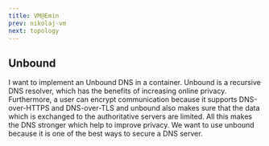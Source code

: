 ```yaml
---
title: VM@Emin
prev: nikolaj-vm
next: topology
---
```


## Unbound 
I want to implement an Unbound DNS in a container. Unbound is a recursive DNS resolver, which has the benefits of increasing online privacy. Furthermore, a user can encrypt communication because it supports DNS-over-HTTPS and DNS-over-TLS and unbound also makes sure that the data which is exchanged to the authoritative servers are limited. All this makes the DNS stronger which help to improve privacy. We want to use unbound because it is one of the best ways to secure a DNS server.

